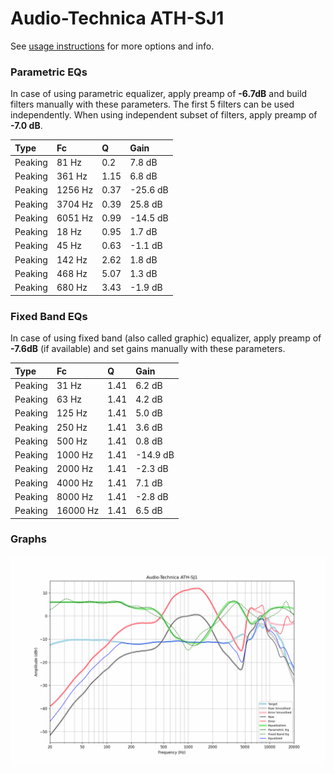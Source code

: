# Audio-Technica ATH-SJ1
See [usage instructions](https://github.com/jaakkopasanen/AutoEq#usage) for more options and info.

### Parametric EQs
In case of using parametric equalizer, apply preamp of **-6.7dB** and build filters manually
with these parameters. The first 5 filters can be used independently.
When using independent subset of filters, apply preamp of **-7.0 dB**.

| Type    | Fc      |    Q | Gain     |
|:--------|:--------|:-----|:---------|
| Peaking | 81 Hz   | 0.2  | 7.8 dB   |
| Peaking | 361 Hz  | 1.15 | 6.8 dB   |
| Peaking | 1256 Hz | 0.37 | -25.6 dB |
| Peaking | 3704 Hz | 0.39 | 25.8 dB  |
| Peaking | 6051 Hz | 0.99 | -14.5 dB |
| Peaking | 18 Hz   | 0.95 | 1.7 dB   |
| Peaking | 45 Hz   | 0.63 | -1.1 dB  |
| Peaking | 142 Hz  | 2.62 | 1.8 dB   |
| Peaking | 468 Hz  | 5.07 | 1.3 dB   |
| Peaking | 680 Hz  | 3.43 | -1.9 dB  |

### Fixed Band EQs
In case of using fixed band (also called graphic) equalizer, apply preamp of **-7.6dB**
(if available) and set gains manually with these parameters.

| Type    | Fc       |    Q | Gain     |
|:--------|:---------|:-----|:---------|
| Peaking | 31 Hz    | 1.41 | 6.2 dB   |
| Peaking | 63 Hz    | 1.41 | 4.2 dB   |
| Peaking | 125 Hz   | 1.41 | 5.0 dB   |
| Peaking | 250 Hz   | 1.41 | 3.6 dB   |
| Peaking | 500 Hz   | 1.41 | 0.8 dB   |
| Peaking | 1000 Hz  | 1.41 | -14.9 dB |
| Peaking | 2000 Hz  | 1.41 | -2.3 dB  |
| Peaking | 4000 Hz  | 1.41 | 7.1 dB   |
| Peaking | 8000 Hz  | 1.41 | -2.8 dB  |
| Peaking | 16000 Hz | 1.41 | 6.5 dB   |

### Graphs
![](./Audio-Technica%20ATH-SJ1.png)